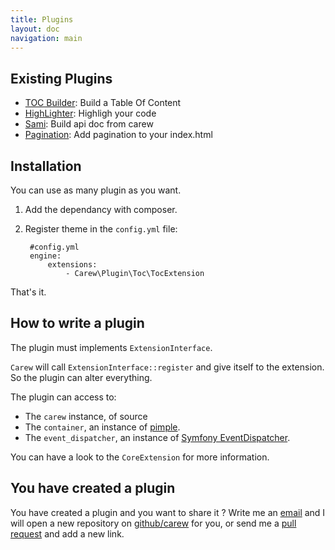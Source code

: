 ```yaml
---
title: Plugins
layout: doc
navigation: main
---
```


Existing Plugins
----------------

* [TOC Builder](https://github.com/carew/plugin-toc#readme): Build a Table Of Content
* [HighLighter](https://github.com/carew/plugin-highlight#readme): Highligh your code
* [Sami](https://github.com/carew/plugin-sami#readme): Build api doc from carew
* [Pagination](https://github.com/carew/plugin-pagination#readme): Add pagination to your index.html

Installation
------------

You can use as many plugin as you want.

1. Add the dependancy with composer.

1. Register theme in the `config.yml` file:

        #config.yml
        engine:
            extensions:
                - Carew\Plugin\Toc\TocExtension

That's it.

How to write a plugin
---------------------

The plugin must implements `ExtensionInterface`.

`Carew` will call `ExtensionInterface::register` and give itself
to the extension. So the plugin can alter everything.

The plugin can access to:

* The `carew` instance, of source
* The `container`, an instance of [pimple](http://pimple.sensiolabs.org/).
* The `event_dispatcher`, an instance of [Symfony EventDispatcher](https://github.com/symfony/EventDispatcher).

You can have a look to the `CoreExtension` for more information.

You have created a plugin
-------------------------

You have created a plugin and you want to share it ?
Write me an [email](mailto:lyrixx@lyrixx.info) and I will open a new repository on
[github/carew](https://github.com/carew) for you, or send me a
[pull request](https://github.com/carew/carew.github.com/edit/master/_carew/pages/plugins.md)
and add a new link.
